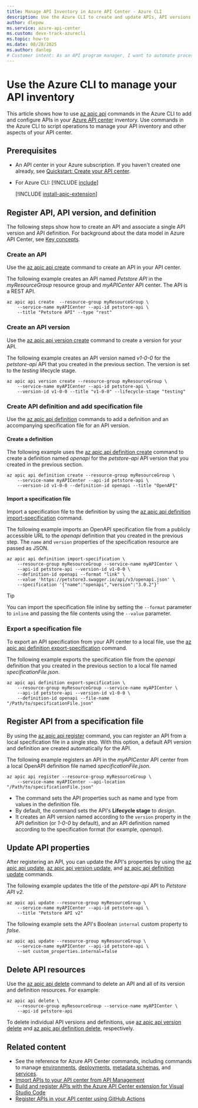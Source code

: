 ```yaml
---
title: Manage API Inventory in Azure API Center - Azure CLI
description: Use the Azure CLI to create and update APIs, API versions, and API definitions in your Azure API center.
author: dlepow
ms.service: azure-api-center
ms.custom: devx-track-azurecli
ms.topic: how-to
ms.date: 08/28/2025
ms.author: danlep 
# Customer intent: As an API program manager, I want to automate processes to register and update APIs in my Azure API center.
---
```


# Use the Azure CLI to manage your API inventory

This article shows how to use [az apic api](/cli/azure/apic/api) commands in the Azure CLI to add and configure APIs in your [Azure API center](overview.md) inventory. Use commands in the Azure CLI to script operations to manage your API inventory and other aspects of your API center.  

## Prerequisites

* An API center in your Azure subscription. If you haven't created one already, see [Quickstart: Create your API center](set-up-api-center.md).

* For Azure CLI:
    [!INCLUDE [include](~/reusable-content/azure-cli/azure-cli-prepare-your-environment-no-header.md)]

    [!INCLUDE [install-apic-extension](includes/install-apic-extension.md)]

## Register API, API version, and definition

The following steps show how to create an API and associate a single API version and API definition. For background about the data model in Azure API Center, see [Key concepts](key-concepts.md).

### Create an API

Use the [az apic api create](/cli/azure/apic/api#az-apic-api-create) command to create an API in your API center. 

The following example creates an API named *Petstore API* in the *myResourceGroup* resource group and *myAPICenter* API center. The API is a REST API.

```azurecli-interactive
az apic api create  --resource-group myResourceGroup \
    --service-name myAPICenter --api-id petstore-api \
    --title "Petstore API" --type "rest"
```

### Create an API version

Use the [az apic api version create](/cli/azure/apic/api/version#az-apic-api-version-create) command to create a version for your API. 

The following example creates an API version named *v1-0-0* for the *petstore-api* API that you created in the previous section. The version is set to the *testing* lifecycle stage.

```azurecli-interactive
az apic api version create --resource-group myResourceGroup \
    --service-name myAPICenter --api-id petstore-api \
    --version-id v1-0-0 --title "v1-0-0" --lifecycle-stage "testing"
```

### Create API definition and add specification file 

Use the [az apic api definition](/cli/azure/apic/api/definition) commands to add a definition and an accompanying specification file for an API version.

#### Create a definition

The following example uses the [az apic api definition create](/cli/azure/apic/api/definition#az-apic-api-definition-create) command to create a definition named *openapi* for the *petstore-api* API version that you created in the previous section. 

```azurecli-interactive
az apic api definition create --resource-group myResourceGroup \
    --service-name myAPICenter --api-id petstore-api \
    --version-id v1-0-0 --definition-id openapi --title "OpenAPI"
```

#### Import a specification file

Import a specification file to the definition by using the [az apic api definition import-specification](/cli/azure/apic/api/definition#az-apic-api-definition-import-specification) command.

The following example imports an OpenAPI specification file from a publicly accessible URL to the *openapi* definition that you created in the previous step. The `name` and `version` properties of the specification resource are passed as JSON. 

```azurecli-interactive
az apic api definition import-specification \
    --resource-group myResourceGroup --service-name myAPICenter \
    --api-id petstore-api --version-id v1-0-0 \
    --definition-id openapi --format "link" \
    --value 'https://petstore3.swagger.io/api/v3/openapi.json' \
    --specification '{"name":"openapi","version":"3.0.2"}'
```

> [!TIP]
> You can import the specification file inline by setting the `--format` parameter to `inline` and passing the file contents using the `--value` parameter.

### Export a specification file

To export an API specification from your API center to a local file, use the [az apic api definition export-specification](/cli/azure/apic/api/definition#az-apic-api-definition-export-specification) command.

The following example exports the specification file from the *openapi* definition that you created in the previous section to a local file named *specificationFile.json*.

```azurecli-interactive
az apic api definition export-specification \
    --resource-group myResourceGroup --service-name myAPICenter \
    --api-id petstore-api --version-id v1-0-0 \
    --definition-id openapi --file-name "/Path/to/specificationFile.json"
```

## Register API from a specification file

By using the [az apic api register](/cli/azure/apic/api#az-apic-api-register) command, you can register an API from a local specification file in a single step. With this option, a default API version and definition are created automatically for the API.

The following example registers an API in the *myAPICenter* API center from a local OpenAPI definition file named *specificationFile.json*.

```azurecli-interactive
az apic api register --resource-group myResourceGroup \
    --service-name myAPICenter --api-location "/Path/to/specificationFile.json"
```

* The command sets the API properties such as name and type from values in the definition file. 
* By default, the command sets the API's **Lifecycle stage** to *design*.
* It creates an API version named according to the `version` property in the API definition (or *1-0-0* by default), and an API definition named according to the specification format (for example, *openapi*).

## Update API properties

After registering an API, you can update the API's properties by using the [az apic api update](/cli/azure/apic/api#az-apic-api-update), [az apic api version update](/cli/azure/apic/api/version#az-apic-api-version-update), and [az apic api definition update](/cli/azure/apic/api/definition#az-apic-api-definition-update) commands.

The following example updates the title of the *petstore-api* API to *Petstore API v2*.

```azurecli-interactive
az apic api update --resource-group myResourceGroup \
    --service-name myAPICenter --api-id petstore-api \
    --title "Petstore API v2"
```

The following example sets the API's Boolean `internal` custom property to *false*.

```azurecli-interactive
az apic api update --resource-group myResourceGroup \
    --service-name myAPICenter --api-id petstore-api \
    --set custom_properties.internal=false
```

## Delete API resources

Use the [az apic api delete](/cli/azure/apic/api#az-apic-api-delete) command to delete an API and all of its version and definition resources. For example:

```azurecli-interactive
az apic api delete \
    --resource-group myResourceGroup --service-name myAPICenter \
    --api-id petstore-api
```

To delete individual API versions and definitions, use [az apic api version delete](/cli/azure/apic/api/version#az-apic-api-version-delete) and [az apic api definition delete](/cli/azure/apic/api/definition#az-apic-api-definition-delete), respectively.

## Related content

* See the reference for Azure API Center commands, including commands to manage [environments](/cli/azure/apic/environment), [deployments](/cli/azure/apic/api/deployment), [metadata schemas](/cli/azure/apic/metadata), and [services](/cli/azure/apic).
* [Import APIs to your API center from API Management](import-api-management-apis.md)
* [Build and register APIs with the Azure API Center extension for Visual Studio Code](build-register-apis-vscode-extension.md)
* [Register APIs in your API center using GitHub Actions](register-apis-github-actions.md)
